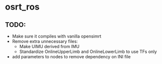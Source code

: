 # osrt\_ros


## TODO:

- Make sure it compiles with vanilla opensimrt
- Remove extra unnecessary files:
	- Make UIMU derived from IMU
	- Standardize OnlineUpperLimb and OnlineLowerLimb to use TFs only
- add parameters to nodes to remove dependency on INI file
